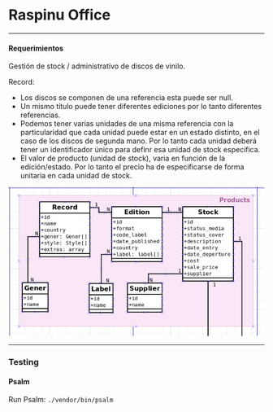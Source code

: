 # Raspinu Office

---

#### Requerimientos

Gestión de stock / administrativo de discos de vinilo.

Record:

- Los discos se componen de una referencia esta puede ser null.
- Un mismo título puede tener diferentes ediciones por lo tanto diferentes referencias.
- Podemos tener varias unidades de una misma referencia con la particularidad que cada 
  unidad puede estar en un estado distinto, en el caso de los discos de segunda mano. 
  Por lo tanto cada unidad deberá tener un identificador único para definr esa unidad de stock especifica.
- El valor de producto (unidad de stock), varia en función de la edición/estado. Por lo tanto el precio 
  ha de especificarse de forma unitaria en cada unidad de stock.

![Diagrama Products](docs/diagrama_products.png)

---

### Testing

#### Psalm
Run Psalm: `./vendor/bin/psalm` 